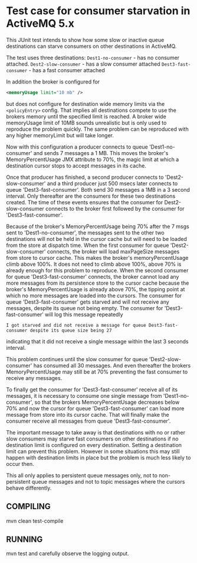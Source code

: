 # Test case for consumer starvation in ActiveMQ 5.x

This JUnit test intends to show how some slow or inactive queue destinations
can starve consumers on other destinations in ActiveMQ.

The test uses three destinations:
`Dest1-no-consumer` - has no consumer attached.
`Dest2-slow-consumer` -  has a slow consumer attached
`Dest3-fast-consumer` - has a fast consumer attached

In addition the broker is configured for
 
```xml
<memoryUsage limit="10 mb" />
```

but does not configure for destination wide memory limits via the `<policyEntry>`
config. That implies all destinations compete to use the brokers memory until 
the specified limit is reached.
A broker wide memoryUsage limit of 10MB sounds unrealistic but is only used to
reproduce the problem quickly. The same problem can be reproduced with any 
higher memoryLimit but will take longer.


Now with this configuration a producer connects to queue 'Dest1-no-consumer'
and sends 7 messages a 1 MB. This moves the broker's MemoryPercentUsage JMX
attribute to 70%, the magic limit at which a destination cursor stops to accept
messages in its cache.

Once that producer has finished, a second producer connects to 
'Dest2-slow-consumer' and a third producer just 500 msecs later connects to 
queue 'Dest3-fast-consumer'. Both send 30 messages a 1MB in a 3 second
interval.
Only thereafter are the consumers for these two destinations created.
The time of these events ensures that the consumer for Dest2-slow-consumer
connects to the broker first followed by the consumer for 'Dest3-fast-consumer'.

Because of the broker's MemoryPercentUsage being 70% after the 7 msgs sent to 
'Dest1-no-consumer', the messages sent to the other two destinations will not
be held in the cursor cache but will need to be loaded from the store at dispatch
time.
When the first consumer for queue 'Dest2-slow-consumer' connects, the broker will
load maxPageSize messages from store to cursor cache. This makes the broker's
memoryPercentUsage climb above 100%. It does not need to climb above 100%, above 
70% is already enough for this problem to reproduce.
When the second consumer for queue 'Dest3-fast-consumer' connects, the broker 
cannot load any more messages from its persistence store to the cursor cache 
because the broker's MemoryPercentUsage is already above 70%, the tipping 
point at which no more messages are loaded into the cursors. The consumer for
queue 'Dest3-fast-consumer' gets starved and will not receive any messages,
despite its queue not being empty.
The consumer for 'Dest3-fast-consumer' will log this message repeatedly

```
I got starved and did not receive a message for queue Dest3-fast-consumer despite its queue size being 27
```

indicating that it did not receive a single message within the last 3 seconds
interval.

This problem continues until the slow consumer for queue 'Dest2-slow-consumer' 
has consumed all 30 messages. And even thereafter the brokers MemoryPercentUsage
may still be at 70% preventing the fast consumer to receive any messages.

To finally get the consumer for 'Dest3-fast-consumer' receive all of its 
messages, it is necessary to consume one single message from 
'Dest1-no-consumer', so that the brokers MemoryPercentUsage decreases below
70% and now the cursor for queue 'Dest3-fast-consumer' can load more message
from store into its cursor cache. That will finally make the consumer receive
all messages from queue 'Dest3-fast-consumer'.


The important message to take away is that destinations with no or rather slow 
consumers may starve fast consumers on other destinations if no destination 
limit is configured on every destination.
Setting a destination limit can prevent this problem. However in some situations
this may still happen with destination limits in place but the problem is much
less likely to occur then.

This all only applies to persistent queue messages only, not to non-persistent 
queue messages and not to topic messages where the cursors behave differently.


## COMPILING
mvn clean test-compile


## RUNNING
mvn test and carefully observe the logging output.
